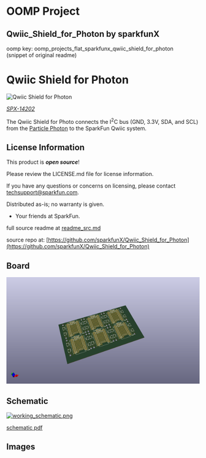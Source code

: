 # OOMP Project  
## Qwiic_Shield_for_Photon  by sparkfunX  
  
oomp key: oomp_projects_flat_sparkfunx_qwiic_shield_for_photon  
(snippet of original readme)  
  
Qwiic Shield for Photon   
========================================  
  
![Qwiic Shield for Photon](https://cdn.sparkfun.com/assets/parts/1/2/1/4/2/Qwiic_Photon_Shield_05.jpg)  
  
[*SPX-14202*](https://www.sparkfun.com/products/14202)  
  
The Qwiic Shield for Photo connects the I<sup>2</sup>C bus (GND, 3.3V, SDA, and SCL) from the [Particle Photon](https://www.sparkfun.com/products/13774) to the SparkFun Qwiic system.   
  
License Information  
-------------------  
  
This product is _**open source**_!  
  
Please review the LICENSE.md file for license information.  
  
If you have any questions or concerns on licensing, please contact techsupport@sparkfun.com.  
  
Distributed as-is; no warranty is given.  
  
- Your friends at SparkFun.  
  
_<COLLABORATION CREDIT>_  
  
  full source readme at [readme_src.md](readme_src.md)  
  
source repo at: [https://github.com/sparkfunX/Qwiic_Shield_for_Photon](https://github.com/sparkfunX/Qwiic_Shield_for_Photon)  
## Board  
  
[![working_3d.png](working_3d_600.png)](working_3d.png)  
## Schematic  
  
[![working_schematic.png](working_schematic_600.png)](working_schematic.png)  
  
[schematic pdf](working_schematic.pdf)  
## Images  
